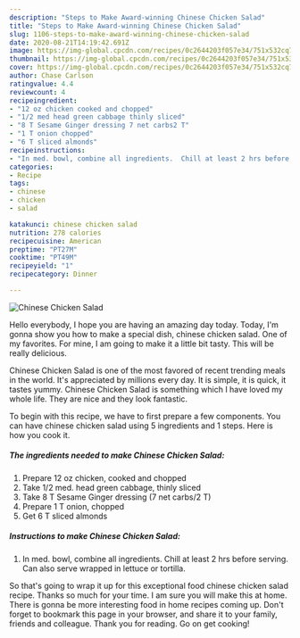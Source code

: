 ```yaml
---
description: "Steps to Make Award-winning Chinese Chicken Salad"
title: "Steps to Make Award-winning Chinese Chicken Salad"
slug: 1106-steps-to-make-award-winning-chinese-chicken-salad
date: 2020-08-21T14:19:42.691Z
image: https://img-global.cpcdn.com/recipes/0c2644203f057e34/751x532cq70/chinese-chicken-salad-recipe-main-photo.jpg
thumbnail: https://img-global.cpcdn.com/recipes/0c2644203f057e34/751x532cq70/chinese-chicken-salad-recipe-main-photo.jpg
cover: https://img-global.cpcdn.com/recipes/0c2644203f057e34/751x532cq70/chinese-chicken-salad-recipe-main-photo.jpg
author: Chase Carlson
ratingvalue: 4.4
reviewcount: 4
recipeingredient:
- "12 oz chicken cooked and chopped"
- "1/2 med head green cabbage thinly sliced"
- "8 T Sesame Ginger dressing 7 net carbs2 T"
- "1 T onion chopped"
- "6 T sliced almonds"
recipeinstructions:
- "In med. bowl, combine all ingredients.  Chill at least 2 hrs before serving.  Can also serve wrapped in lettuce or tortilla."
categories:
- Recipe
tags:
- chinese
- chicken
- salad

katakunci: chinese chicken salad 
nutrition: 278 calories
recipecuisine: American
preptime: "PT27M"
cooktime: "PT49M"
recipeyield: "1"
recipecategory: Dinner

---
```



![Chinese Chicken Salad](https://img-global.cpcdn.com/recipes/0c2644203f057e34/751x532cq70/chinese-chicken-salad-recipe-main-photo.jpg)

Hello everybody, I hope you are having an amazing day today. Today, I'm gonna show you how to make a special dish, chinese chicken salad. One of my favorites. For mine, I am going to make it a little bit tasty. This will be really delicious.



Chinese Chicken Salad is one of the most favored of recent trending meals in the world. It's appreciated by millions every day. It is simple, it is quick, it tastes yummy. Chinese Chicken Salad is something which I have loved my whole life. They are nice and they look fantastic.


To begin with this recipe, we have to first prepare a few components. You can have chinese chicken salad using 5 ingredients and 1 steps. Here is how you cook it.

<!--inarticleads1-->

##### The ingredients needed to make Chinese Chicken Salad:

1. Prepare 12 oz chicken, cooked and chopped
1. Take 1/2 med. head green cabbage, thinly sliced
1. Take 8 T Sesame Ginger dressing (7 net carbs/2 T)
1. Prepare 1 T onion, chopped
1. Get 6 T sliced almonds




<!--inarticleads2-->

##### Instructions to make Chinese Chicken Salad:

1. In med. bowl, combine all ingredients.  Chill at least 2 hrs before serving.  Can also serve wrapped in lettuce or tortilla.




So that's going to wrap it up for this exceptional food chinese chicken salad recipe. Thanks so much for your time. I am sure you will make this at home. There is gonna be more interesting food in home recipes coming up. Don't forget to bookmark this page in your browser, and share it to your family, friends and colleague. Thank you for reading. Go on get cooking!
